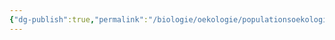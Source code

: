 ```yaml
---
{"dg-publish":true,"permalink":"/biologie/oekologie/populationsoekologie/raeuber-und-beute/"}
---
```

